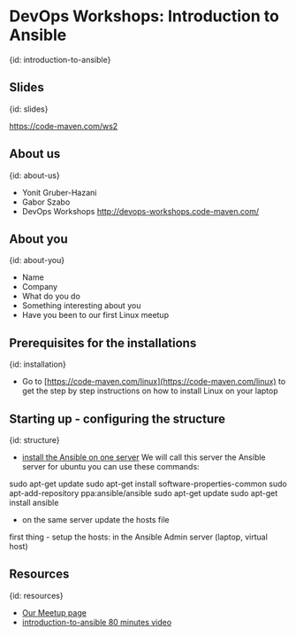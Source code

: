 # DevOps Workshops: Introduction to Ansible
{id: introduction-to-ansible}

## Slides
{id: slides}

https://code-maven.com/ws2

## About us
{id: about-us}

* Yonit Gruber-Hazani
* Gabor Szabo
* DevOps Workshops http://devops-workshops.code-maven.com/

## About you
{id: about-you}

* Name
* Company
* What do you do
* Something interesting about you
* Have you been to our first Linux meetup

## Prerequisites for the installations
{id: installation}

* Go to [https://code-maven.com/linux](https://code-maven.com/linux) to get the step by step instructions on how to install Linux on your laptop 

## Starting up - configuring the structure
{id: structure}

* [install the Ansible on one server](http://docs.ansible.com/ansible/latest/intro_installation.html)
We will call this server the Ansible server
for ubuntu you can use these commands: 

sudo apt-get update
sudo apt-get install software-properties-common
sudo apt-add-repository ppa:ansible/ansible
sudo apt-get update
sudo apt-get install ansible

* on the same server update the hosts file 


first thing - setup the hosts: 
in the Ansible Admin server (laptop, virtual host) 



## Resources
{id: resources}

* [Our Meetup page](https://www.meetup.com/Code-Mavens/)
* [introduction-to-ansible 80 minutes video](https://www.ansible.com/resources/webinars-training/introduction-to-ansible)
